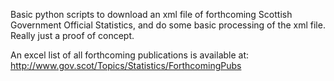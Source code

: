 Basic python scripts to download an xml file of forthcoming Scottish Government Official Statistics, and do some basic processing of the xml file. Really just a proof of concept.

An excel list of all forthcoming publications is available at: http://www.gov.scot/Topics/Statistics/ForthcomingPubs
